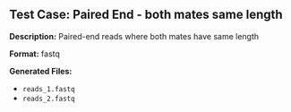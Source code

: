 ## Test Case: Paired End - both mates same length

**Description:** Paired-end reads where both mates have same length

**Format:** fastq

**Generated Files:**
- `reads_1.fastq`
- `reads_2.fastq`
